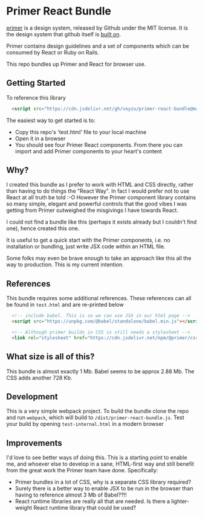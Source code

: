 # Primer React Bundle

[primer](https://primer.style/) is a design system, released by Github under the MIT license. It is the design system that github itself is [built on](https://motiff.com/design-system-wiki/design-systems-overview/primer).

Primer contains design guidelines and a set of components which can be consumed by React or Ruby on Rails.

This repo bundles up Primer and React for browser use.

## Getting Started

To reference this library
```html
  <script src="https://cdn.jsdelivr.net/gh/voyzu/primer-react-bundle@main/dist/react-primer-bundle.js"></script>
```

The easiest way to get started is to:
- Copy this repo's 'test.html' file to your local machine
- Open it in a browser
- You should see four Primer React components. From there you can import and add Primer components to your heart's content


## Why?

I created this bundle as I prefer to work with HTML and CSS directly, rather than having to do things the "React Way". In fact I would prefer not to use React at all truth be told :-O However the Primer component library contains so many simple, elegant and powerful controls that the good vibes I was getting from Primer outweighed the misgivings I have towards React.

I could not find a bundle like this (perhaps it exists already but I couldn't find one), hence created this one.

It is useful to get a quick start with the Primer components, i.e. no installation or bundling, just write JSX code within an HTML file.

Some folks may even be brave enough to take an approach like this all the way to production. This is my current intention.

## References

This bundle requires some additional references.  These references can all be found in `test.html` and are re-printed below

```html
  <!-- include babel. This is so we can use JSX in our html page -->
  <script src="https://unpkg.com/@babel/standalone/babel.min.js"></script>

  <!-- Although primer builds in CSS is still needs a stylesheet -->
  <link rel="stylesheet" href="https://cdn.jsdelivr.net/npm/@primer/css@21.5.1/dist/primer.min.css">
```

## What size is all of this?

This bundle is almost exactly 1 Mb.  Babel seems to be approx 2.88 Mb. The CSS adds another 728 Kb.

## Development

This is a very simple webpack project.  To build the bundle clone the repo and run `webpack`, which will build to `/dist/primer-react-bundle.js`. Test your build by opening `test-internal.html` in a modern browser

## Improvements

I'd love to see better ways of doing this. This is a starting point to enable me, and whoever else to develop in a sane, HTML-first way and still benefit from the great work the Primer team have done.  Specifically:

- Primer bundles in a lot of CSS, why is a separate CSS library required?
- Surely there is a better way to enable JSX to be run in the browser than having to reference almost 3 Mb of Babel??!!
- React runtime libraries are really all that are needed. Is there a lighter-weight React runtime library that could be used?


